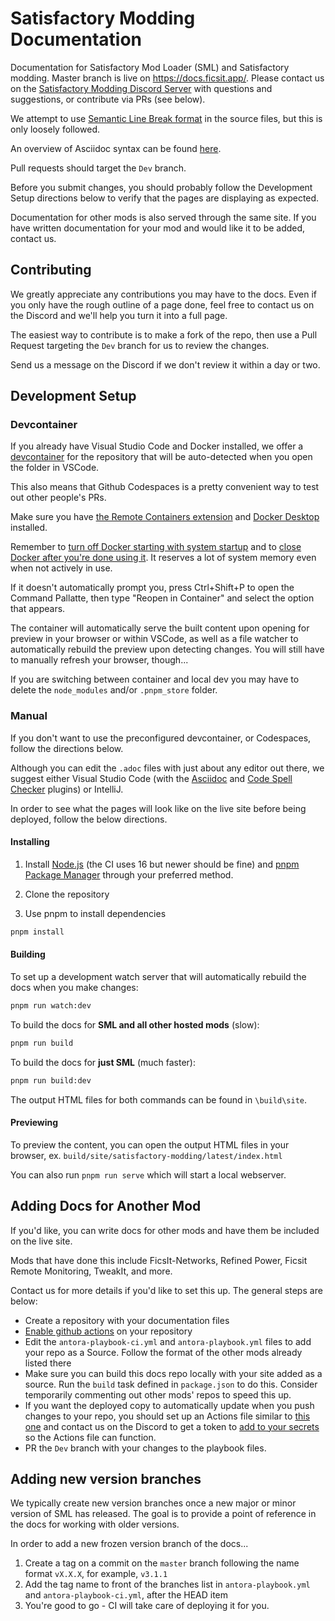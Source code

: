 # Satisfactory Modding Documentation

Documentation for Satisfactory Mod Loader (SML) and Satisfactory modding.
Master branch is live on <https://docs.ficsit.app/>.
Please contact us on the
[Satisfactory Modding Discord Server](https://discord.gg/xkVJ73E)
with questions and suggestions, or contribute via PRs (see below).

We attempt to use [Semantic Line Break format](https://sembr.org/) in the source files,
but this is only loosely followed.

An overview of Asciidoc syntax can be found [here](https://docs.asciidoctor.org/asciidoc/latest/syntax-quick-reference/).

Pull requests should target the `Dev` branch.

Before you submit changes,
you should probably follow the Development Setup directions below
to verify that the pages are displaying as expected.

Documentation for other mods is also served through the same site.
If you have written documentation for your mod and would like it to be added, contact us.

## Contributing

We greatly appreciate any contributions you may have to the docs.
Even if you only have the rough outline of a page done,
feel free to contact us on the Discord and we'll help you turn it into a full page.

The easiest way to contribute is to make a fork of the repo,
then use a Pull Request targeting the `Dev` branch for us to review the changes.

Send us a message on the Discord if we don't review it within a day or two.

## Development Setup

### Devcontainer

If you already have Visual Studio Code and Docker installed,
we offer a [devcontainer](https://code.visualstudio.com/docs/devcontainers/containers)
for the repository that will be auto-detected when you open the folder in VSCode.

This also means that Github Codespaces is a pretty convenient way to test out other people's PRs.

Make sure you have [the Remote Containers extension](https://marketplace.visualstudio.com/items?itemName=ms-vscode-remote.remote-containers)
and [Docker Desktop](https://www.docker.com/products/docker-desktop) installed.

Remember to [turn off Docker starting with system startup](https://superuser.com/a/1386584)
and to [close Docker after you're done using it](https://www.reddit.com/r/docker/comments/ol11ve/how_to_completely_stop_docker_desktop/).
It reserves a lot of system memory even when not actively in use.

If it doesn't automatically prompt you, press Ctrl+Shift+P to open the Command Pallatte,
then type "Reopen in Container" and select the option that appears.

The container will automatically serve the built content upon opening for preview in your browser or within VSCode,
as well as a file watcher to automatically rebuild the preview upon detecting changes.
You will still have to manually refresh your browser, though...

If you are switching between container and local dev you may have to delete the `node_modules` and/or `.pnpm_store` folder.

### Manual

If you don't want to use the preconfigured devcontainer, or Codespaces, follow the directions below.

Although you can edit the `.adoc` files with just about any editor out there,
we suggest either Visual Studio Code (with the
[Asciidoc](https://marketplace.visualstudio.com/items?itemName=asciidoctor.asciidoctor-vscode)
and [Code Spell Checker](https://marketplace.visualstudio.com/items?itemName=streetsidesoftware.code-spell-checker) plugins)
or IntelliJ.

In order to see what the pages will look like on the live site before being deployed,
follow the below directions.

#### Installing

1. Install [Node.js](https://nodejs.org/en/download/) (the CI uses 16 but newer should be fine) and [pnpm Package Manager](https://pnpm.io/) through your preferred method.

2. Clone the repository

3. Use pnpm to install dependencies

```bash
pnpm install
```

#### Building

To set up a development watch server that will automatically rebuild the docs when you make changes:

```bash
pnpm run watch:dev
```

To build the docs for **SML and all other hosted mods** (slow):

```bash
pnpm run build
```

To build the docs for **just SML** (much faster):

```bash
pnpm run build:dev
```

The output HTML files for both commands can be found in `\build\site`.

#### Previewing

To preview the content, you can open the output HTML files in your browser, ex. `build/site/satisfactory-modding/latest/index.html`

You can also run `pnpm run serve` which will start a local webserver.

## Adding Docs for Another Mod

If you'd like, you can write docs for other mods and have them be included on the live site.

Mods that have done this include FicsIt-Networks, Refined Power, Ficsit Remote Monitoring, TweakIt, and more.

Contact us for more details if you'd like to set this up. The general steps are below:

- Create a repository with your documentation files
- [Enable github actions](https://docs.github.com/en/repositories/managing-your-repositorys-settings-and-features/enabling-features-for-your-repository/managing-github-actions-settings-for-a-repository) on your repository
- Edit the `antora-playbook-ci.yml` and `antora-playbook.yml` files to add your repo as a Source. Follow the format of the other mods already listed there
- Make sure you can build this docs repo locally with your site added as a source. Run the `build` task defined in `package.json` to do this. Consider temporarily commenting out other mods' repos to speed this up.
- If you want the deployed copy to automatically update when you push changes to your repo, you should set up an Actions file similar to [this one](.github/workflows/SubModPush.yml.example) and contact us on the Discord to get a token to [add to your secrets](https://docs.github.com/en/actions/security-guides/encrypted-secrets#creating-encrypted-secrets-for-a-repository) so the Actions file can function.
- PR the `Dev` branch with your changes to the playbook files.

## Adding new version branches

We typically create new version branches once a new major or minor version of SML has released.
The goal is to provide a point of reference in the docs for working with older versions.

In order to add a new frozen version branch of the docs...

1. Create a tag on a commit on the `master` branch following the name format `vX.X.X`, for example, `v3.1.1`
2. Add the tag name to front of the branches list in `antora-playbook.yml` and `antora-playbook-ci.yml`, after the HEAD item
3. You're good to go - CI will take care of deploying it for you.
